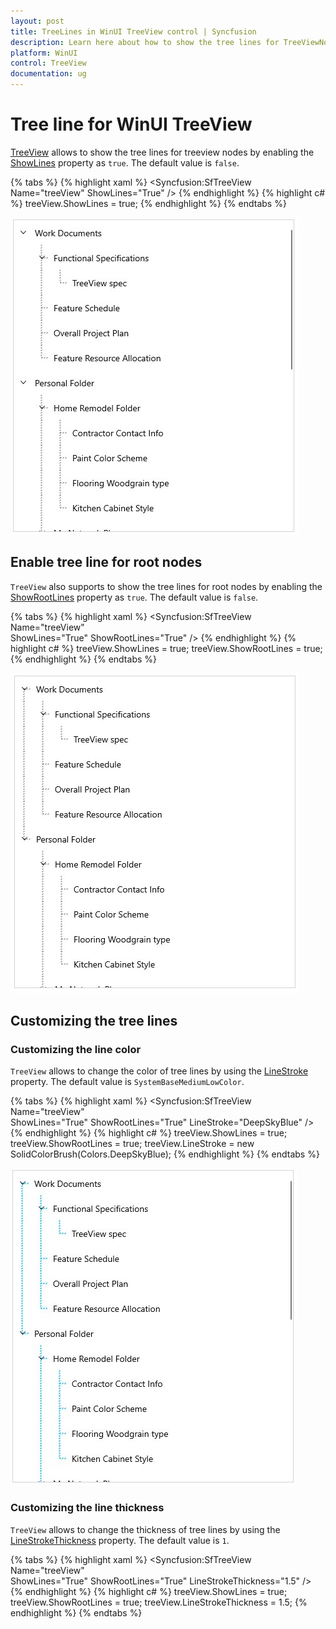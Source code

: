 ```yaml
---
layout: post
title: TreeLines in WinUI TreeView control | Syncfusion
description: Learn here about how to show the tree lines for TreeViewNodes in Syncfusion WinUI TreeView control and more details.
platform: WinUI
control: TreeView
documentation: ug
---
```


# Tree line for WinUI TreeView

[TreeView](https://help.syncfusion.com/cr/winui/Syncfusion.UI.Xaml.TreeView.SfTreeView.html) allows to show the tree lines for treeview nodes by enabling the [ShowLines](https://help.syncfusion.com/cr/winui/Syncfusion.UI.Xaml.TreeView.SfTreeView.html#Syncfusion_UI_Xaml_TreeView_SfTreeView_ShowLines) property as `true`. The default value is `false`.

{% tabs %}
{% highlight xaml %}
<Syncfusion:SfTreeView Name="treeView" ShowLines="True" />
{% endhighlight %}
{% highlight c# %}
treeView.ShowLines = true;
{% endhighlight %}
{% endtabs %}

![TreeLines for WinUI TreeView](TreeLines_images/ShowLines_image.jpg)

## Enable tree line for root nodes

`TreeView` also supports to show the tree lines for root nodes by enabling the [ShowRootLines](https://help.syncfusion.com/cr/winui/Syncfusion.UI.Xaml.TreeView.SfTreeView.html#Syncfusion_UI_Xaml_TreeView_SfTreeView_ShowRootLines) property as `true`. The default value is `false`.

{% tabs %}
{% highlight xaml %}
<Syncfusion:SfTreeView Name="treeView"    
                       ShowLines="True"
                       ShowRootLines="True" />
{% endhighlight %}
{% highlight c# %}
treeView.ShowLines = true;
treeView.ShowRootLines = true;
{% endhighlight %}
{% endtabs %}

![TreeLines for WinUI TreeView](TreeLines_images/ShowRootLines_image.jpg)

## Customizing the tree lines

### Customizing the line color
`TreeView` allows to change the color of tree lines by using the [LineStroke](https://help.syncfusion.com/cr/winui/Syncfusion.UI.Xaml.TreeView.SfTreeView.html#Syncfusion_UI_Xaml_TreeView_SfTreeView_LineStroke) property. The default value is `SystemBaseMediumLowColor`.

{% tabs %}
{% highlight xaml %}
<Syncfusion:SfTreeView Name="treeView"    
                       ShowLines="True"
                       ShowRootLines="True"
                       LineStroke="DeepSkyBlue" />
{% endhighlight %}
{% highlight c# %}
treeView.ShowLines = true;
treeView.ShowRootLines = true;
treeView.LineStroke = new SolidColorBrush(Colors.DeepSkyBlue);
{% endhighlight %}
{% endtabs %}

![TreeLines for WinUI TreeView](TreeLines_images/LineStroke_image.jpg)

### Customizing the line thickness
`TreeView` allows to change the thickness of tree lines by using the [LineStrokeThickness](https://help.syncfusion.com/cr/winui/Syncfusion.UI.Xaml.TreeView.SfTreeView.html#Syncfusion_UI_Xaml_TreeView_SfTreeView_LineStrokeThickness) property. The default value is `1`.

{% tabs %}
{% highlight xaml %}
<Syncfusion:SfTreeView Name="treeView"           
                       ShowLines="True"
                       ShowRootLines="True"
                       LineStrokeThickness="1.5" />        
{% endhighlight %}
{% highlight c# %}
treeView.ShowLines = true;
treeView.ShowRootLines = true;
treeView.LineStrokeThickness = 1.5;
{% endhighlight %}
{% endtabs %}

